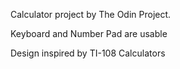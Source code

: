 Calculator project by The Odin Project.

Keyboard and Number Pad are usable

Design inspired by TI-108 Calculators
